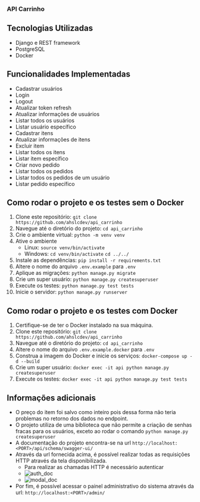 ### API Carrinho

## Tecnologias Utilizadas
- Django e REST framework
- PostgreSQL
- Docker

## Funcionalidades Implementadas
- Cadastrar usuários
- Login
- Logout
- Atualizar token refresh
- Atualizar informações de usuários
- Listar todos os usuários
- Listar usuário específico
- Cadastrar itens
- Atualizar informações de itens
- Excluir item
- Listar todos os itens
- Listar item específico
- Criar novo pedido
- Listar todos os pedidos
- Listar todos os pedidos de um usuário
- Listar pedido específico

## Como rodar o projeto e os testes sem o Docker
1. Clone este repositório: `git clone https://github.com/ahslcdev/api_carrinho`
2. Navegue até o diretório do projeto: `cd api_carrinho`
3. Crie o ambiente virtual: `python -m venv venv`
4. Ative o ambiente 
    * Linux: `source venv/bin/activate`
    * Windows: `cd venv/bin/activate`
                `cd ../../`
5. Instale as dependências: `pip install -r requirements.txt`
6. Altere o nome do arquivo `.env.example` para `.env`
7. Aplique as migrações: `python manage.py migrate`
8. Crie um super usuário: `python manage.py createsuperuser`
9. Execute os testes: `python manage.py test tests`
10. Inicie o servidor: `python manage.py runserver`

## Como rodar o projeto e os testes com Docker
1. Certifique-se de ter o Docker instalado na sua máquina.
2. Clone este repositório: `git clone https://github.com/ahslcdev/api_carrinho`
3. Navegue até o diretório do projeto: `cd api_carrinho`
4. Altere o nome do arquivo `.env.example.docker` para `.env`
5. Construa a imagem do Docker e inicie os serviços: `docker-compose up -d --build`
6. Crie um super usuário: `docker exec -it api python manage.py createsuperuser`
7. Execute os testes: `docker exec -it api python manage.py test tests`

## Informações adicionais
- O preço do item foi salvo como inteiro pois dessa forma não teria problemas no retorno dos dados no endpoint.
- O projeto utiliza de uma biblioteca que não permite a criação de senhas fracas para os usuários, exceto ao rodar o comando `python manage.py createsuperuser`
- A documentação do projeto encontra-se na url `http://localhost:<PORT>/api/schema/swagger-ui/`
- Através da url fornecida acima, é possível realizar todas as requisições HTTP através da tela disponibilizada.
    - Para realizar as chamadas HTTP é necessário autenticar
    - ![auth_doc](https://github.com/ahslcdev/api_carrinho/assets/53409839/c844cdde-fed9-469c-ac61-818b8f1c5b17)
    - ![modal_doc](https://github.com/ahslcdev/api_carrinho/assets/53409839/48cf041b-bd99-422a-9c60-e92026981edc)
- Por fim, é possível acessar o painel administrativo do sistema através da url: `http://localhost:<PORT>/admin/`

